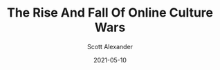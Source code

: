 ---
layout: podcast
title: "The Rise And Fall Of Online Culture Wars"
author: Scott Alexander
description: https://astralcodexten.substack.com/p/the-rise-and-fall-of-online-culture
date: 2021-05-10
length: 12965308
duration: 3241
guid: the-rise-and-fall-of-online-culture
---